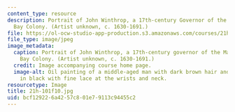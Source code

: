 ```yaml
---
content_type: resource
description: Portrait of John Winthrop, a 17th-century Governor of the Massachusetts
  Bay Colony. (Artist unknown, c. 1630-1691.)
file: https://ol-ocw-studio-app-production.s3.amazonaws.com/courses/21h-101-american-history-to-1865-fall-2010/bcf129226a4257c801e79113c94455c2_21h-101f10.jpg
file_type: image/jpeg
image_metadata:
  caption: Portrait of John Winthrop, a 17th-century governor of the Massachusetts
    Bay Colony. (Artist unknown, c. 1630-1691.)
  credit: Image accompanying course home page.
  image-alt: Oil painting of a middle-aged man with dark brown hair and beard, dressed
    in black with fine lace at the wrists and neck.
resourcetype: Image
title: 21h-101f10.jpg
uid: bcf12922-6a42-57c8-01e7-9113c94455c2
---
```


